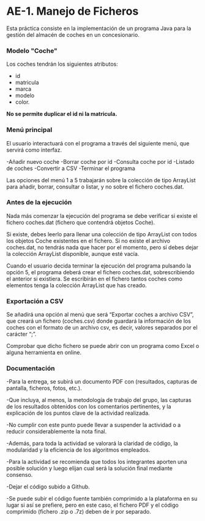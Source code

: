 # AE-1. Manejo de Ficheros

Esta práctica consiste en la implementación de un programa Java 
para la gestión del almacén de coches en un concesionario. 

### Modelo "Coche"
Los coches tendrán los siguientes atributos:
- id
- matricula
- marca
- modelo 
- color.

**No se permite duplicar el id ni la matricula.**


### Menú principal
El usuario interactuará con el programa a través del siguiente menú, 
que servirá como interfaz.

-Añadir nuevo coche
-Borrar coche por id
-Consulta coche por id
-Listado de coches
-Convertir a CSV
-Terminar el programa

Las opciones del menú 1 a 5 trabajarán sobre la colección de tipo ArrayList 
para añadir, borrar, consultar o listar, y no sobre el fichero coches.dat.


### Antes de la ejecución
Nada más comenzar la ejecución del programa se debe verificar 
si existe el fichero coches.dat (fichero que contendrá objetos Coche).

Si existe, debes leerlo para llenar una colección de tipo ArrayList 
con todos los objetos Coche existentes en el fichero. 
Si no existe el archivo coches.dat, no tendrás nada que hacer por el momento, pero sí debes dejar la colección ArrayList disponible, aunque esté vacía.

Cuando el usuario decida terminar la ejecución del programa pulsando la opción 5,
el programa deberá crear el fichero coches.dat, 
sobrescribiendo el anterior si existiera. 
Se escribirán en el fichero tantos coches como elementos tenga la colección ArrayList que has creado.


### Exportación a CSV

Se añadirá una opción al menú que será “Exportar coches a archivo CSV”, 
que creará un fichero (coches.csv) donde guardará la información de los coches 
con el formato de un archivo csv, es decir, valores separados por el carácter “;”.

Comprobar que dicho fichero se puede abrir con un programa como Excel 
o alguna herramienta en online.



### Documentación

-Para la entrega, se subirá un documento PDF con
(resultados, capturas de pantalla, ficheros, fotos, etc.).

-Que incluya, al menos, la metodología de trabajo del grupo,
las capturas de los resultados obtenidos con los comentarios pertinentes, 
y la explicación de los puntos clave de la actividad realizada. 

-No cumplir con este punto puede llevar a suspender la actividad 
o a reducir considerablemente la nota final.

-Además, para toda la actividad se valorará la claridad de código, 
la modularidad y la eficiencia de los algoritmos empleados.

-Para la actividad se recomienda que todos los integrantes
aporten una posible solución y luego elijan cual será la solución final 
mediante consenso.

-Dejar el código subido a Github.

-Se puede subir el código fuente también comprimido a la plataforma 
en su lugar si así se prefiere, pero en este caso, el fichero PDF 
y el código comprimido (fichero .zip o .7z) deben de ir por separado.